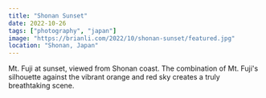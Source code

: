 ```yaml
---
title: "Shonan Sunset"
date: 2022-10-26
tags: ["photography", "japan"]
image: "https://brianli.com/2022/10/shonan-sunset/featured.jpg"
location: "Shonan, Japan"
---
```


Mt. Fuji at sunset, viewed from Shonan coast. The combination of Mt. Fuji's silhouette against the vibrant orange and red sky creates a truly breathtaking scene. 